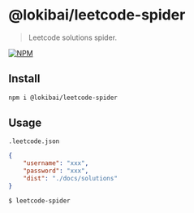 # @lokibai/leetcode-spider

> Leetcode solutions spider.

[![NPM](https://img.shields.io/npm/v/@lokibai/leetcode-spider.svg)](https://www.npmjs.com/package/@lokibai/leetcode-spider)

## Install

```bash
npm i @lokibai/leetcode-spider
```

## Usage

`.leetcode.json`
```json
{
	"username": "xxx",
	"password": "xxx",
	"dist": "./docs/solutions"
}
```

```bash
$ leetcode-spider
```
